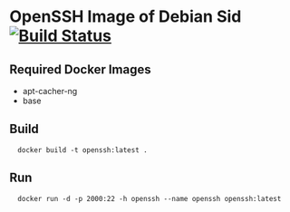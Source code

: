 # OpenSSH Image of Debian Sid [![Build Status](https://travis-ci.org/3d-pro/openssh.svg?branch=master)](https://travis-ci.org/3d-pro/openssh)

## Required Docker Images
- apt-cacher-ng
- base

## Build
```
  docker build -t openssh:latest .
```

## Run
```
  docker run -d -p 2000:22 -h openssh --name openssh openssh:latest
```
